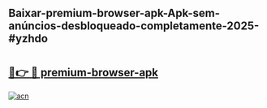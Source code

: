 ## Baixar-premium-browser-apk-Apk-sem-anúncios-desbloqueado-completamente-2025-#yzhdo

# <h2><a href="https://ainizakaria.my?title=premium-browser-apk&ref=20M">🔗👉 🔴 premium-browser-apk</a></h2>

[![acn](https://github.com/user-attachments/assets/0f9c940e-d8b0-45ae-aac7-cd30a18b3e1c)](https://ainizakaria.my?title=premium-browser-apk&ref=20M)

